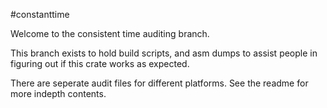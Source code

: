 #constanttime

Welcome to the consistent time auditing branch.

This branch exists to hold build scripts, and asm dumps to assist people in figuring out if this crate works as expected.

There are seperate audit files for different platforms. See the readme for more indepth contents. 
